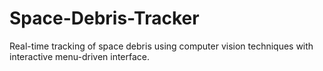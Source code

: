 # Space-Debris-Tracker
Real-time tracking of space debris using computer vision techniques with interactive menu-driven interface.
